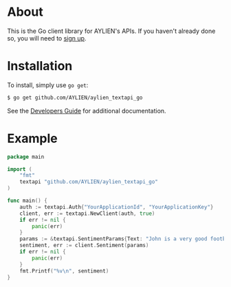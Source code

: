 About
=====

This is the Go client library for AYLIEN's APIs. If you haven't already done so, you will need to [sign up](https://developer.aylien.com/signup).

Installation
============

To install, simply use `go get`:

```bash
$ go get github.com/AYLIEN/aylien_textapi_go
```

See the [Developers Guide](https://developer.aylien.com/docs) for additional documentation.

Example
=======

```go
package main

import (
	"fmt"
	textapi "github.com/AYLIEN/aylien_textapi_go"
)

func main() {
	auth := textapi.Auth{"YourApplicationId", "YourApplicationKey"}
	client, err := textapi.NewClient(auth, true)
	if err != nil {
		panic(err)
	}
	params := &textapi.SentimentParams{Text: "John is a very good football player!"}
	sentiment, err := client.Sentiment(params)
	if err != nil {
		panic(err)
	}
	fmt.Printf("%v\n", sentiment)
}
```
